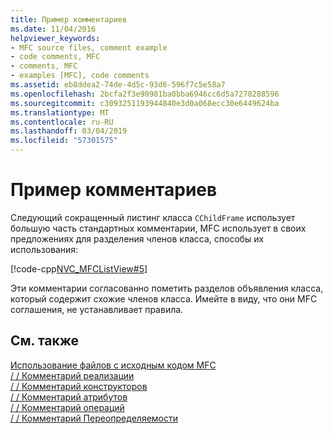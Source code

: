 ```yaml
---
title: Пример комментариев
ms.date: 11/04/2016
helpviewer_keywords:
- MFC source files, comment example
- code comments, MFC
- comments, MFC
- examples [MFC], code comments
ms.assetid: eb8ddea2-74de-4d5c-93d6-596f7c5e58a7
ms.openlocfilehash: 2bcfa2f3e90981ba0bba6946cc6d5a7278288596
ms.sourcegitcommit: c3093251193944840e3d0a068ecc30e6449624ba
ms.translationtype: MT
ms.contentlocale: ru-RU
ms.lasthandoff: 03/04/2019
ms.locfileid: "57301575"
---
```

# <a name="an-example-of-the-comments"></a>Пример комментариев

Следующий сокращенный листинг класса `CChildFrame` использует большую часть стандартных комментарии, MFC использует в своих предложениях для разделения членов класса, способы их использования:

[!code-cpp[NVC_MFCListView#5](../atl/reference/codesnippet/cpp/an-example-of-the-comments_1.h)]

Эти комментарии согласованно пометить разделов объявления класса, который содержит схожие членов класса. Имейте в виду, что они MFC соглашения, не устанавливает правила.

## <a name="see-also"></a>См. также

[Использование файлов с исходным кодом MFC](../mfc/using-the-mfc-source-files.md)<br/>
[/ / Комментарий реализации](../mfc/decrement-implementation-comment.md)<br/>
[/ / Комментарий конструкторов](../mfc/decrement-constructors-comment.md)<br/>
[/ / Комментарий атрибутов](../mfc/decrement-attributes-comment.md)<br/>
[/ / Комментарий операций](../mfc/decrement-operations-comment.md)<br/>
[/ / Комментарий Переопределяемости](../mfc/decrement-overridables-comment.md)
